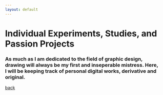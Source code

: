 ```yaml
---
layout: default
---
```


# Individual Experiments, Studies, and Passion Projects

### As much as I am dedicated to the field of graphic design, drawing will always be my first and inseperable mistress. Here, I will be keeping track of personal digital works, derivative and original. 


[back](./)
